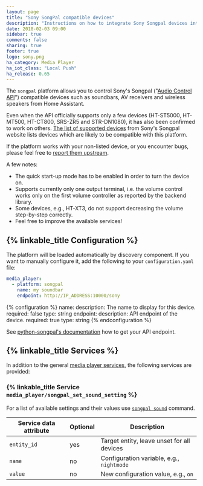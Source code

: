 ```yaml
---
layout: page
title: "Sony SongPal compatible devices"
description: "Instructions on how to integrate Sony Songpal devices into Home Assistant."
date: 2018-02-03 09:00
sidebar: true
comments: false
sharing: true
footer: true
logo: sony.png
ha_category: Media Player
ha_iot_class: "Local Push"
ha_release: 0.65
---
```


The `songpal` platform allows you to control Sony's Songpal ("[Audio Control API](https://developer.sony.com/develop/audio-control-api/)") compatible devices such as soundbars, AV receivers and wireless speakers from Home Assistant.

Even when the API officially supports only a few devices (HT-ST5000, HT-MT500, HT-CT800, SRS-ZR5 and STR-DN1080), it has also been confirmed to work on others. [The list of supported devices](http://vssupport.sony.net/en_ww/device.html) from Sony's Songpal website lists devices which are likely to be compatible with this platform.

If the platform works with your non-listed device, or you encounter bugs, please feel free to [report them upstream](https://github.com/rytilahti/python-songpal).

A few notes:

- The quick start-up mode has to be enabled in order to turn the device on.
- Supports currently only one output terminal, i.e. the volume control works only on the first volume controller as reported by the backend library.
- Some devices, e.g., HT-XT3, do not support decreasing the volume step-by-step correctly.
- Feel free to improve the available services!

## {% linkable_title Configuration %}

The platform will be loaded automatically by discovery component. If you want to manually configure it, add the following to your `configuration.yaml` file:

```yaml
media_player:
  - platform: songpal
    name: my soundbar
    endpoint: http://IP_ADDRESS:10000/sony
```

{% configuration %}
name:
  description: The name to display for this device.
  required: false
  type: string
endpoint:
  description: API endpoint of the device.
  required: true
  type: string
{% endconfiguration %}

See [python-songpal's documentation](https://github.com/rytilahti/python-songpal#locating-the-endpoint) how to get your API endpoint.

## {% linkable_title Services %}

In addition to the general [media player services](/components/media_player/#services), the following services are provided:

### {% linkable_title Service `media_player/songpal_set_sound_setting` %}

For a list of available settings and their values use [`songpal sound`](https://github.com/rytilahti/python-songpal#sound-settings) command.

| Service data attribute | Optional | Description                                      |
|------------------------|----------|--------------------------------------------------|
| `entity_id`            |      yes | Target entity, leave unset for all devices       |
| `name`                 |       no | Configuration variable, e.g., `nightmode`         |
| `value`                |       no | New configuration value, e.g., `on`               |



